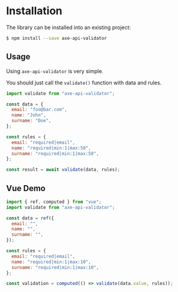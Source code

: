 <script setup>
import Demo from "./Demo.vue"
</script>

# Installation

The library can be installed into an existing project:

```bash
$ npm install --save axe-api-validator
```

## Usage

Using `axe-api-validator` is very simple.

You should just call the `validate()` function with data and rules.

```js
import validate from "axe-api-validator";

const data = {
  email: "foo@bar.com",
  name: "John",
  surname: "Doe",
};

const rules = {
  email: "required|email",
  name: "required|min:1|max:50",
  surname: "required|min:1|max:50",
};

const result = await validate(data, rules);
```

## Vue Demo

```js
import { ref, computed } from "vue";
import validate from "axe-api-validator";

const data = ref({
  email: "",
  name: "",
  surname: "",
});

const rules = {
  email: "required|email",
  name: "required|min:1|max:10",
  surname: "required|min:1|max:10",
};

const validation = computed(() => validate(data.value, rules));
```

<Demo />
